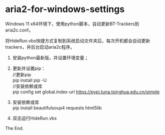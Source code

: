 # aria2-for-windows-settings

Windows 11 x64环境下，使用python脚本，自动更新BT-Trackers到aria2c.conf。<br>

将HideRun.vbs快捷方式复制到系统启动文件夹后，每次开机都会自动更新trackers，并后台启动aria2c程序。<br>

1. 安装python最新版，并设置环境变量；

2. 更新并设置pip：<br>
    //更新pip<br>
    pip install pip -U<br>
    //安装依赖或库<br>
    pip config set global.index-url https://pypi.tuna.tsinghua.edu.cn/simple<br>

3. 安装依赖或库<br>
    pip install beautifulsoup4 requests html5lib<br>
    
4. 双击运行HideRun.vbs<br>

The End.<br>
